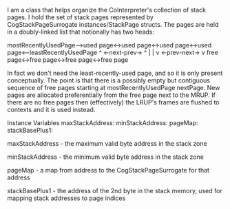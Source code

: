I am a class that helps organize the CoInterpreter's collection of stack pages.  I hold the set of stack pages represented by CogStackPageSurrogate instances/StackPage structs.  The pages are held in a doubly-linked list that notionally has two heads:

mostRecentlyUsedPage-->used page<->used page<->used page<->used page<--leastRecentlyUsedPage
                                       ^                        <-next-prev->                         ^
                                        |                                                                       |
                                        v                        <-prev-next->                         v
                                        free page<->free page<->free page<->free page

In fact we don't need the least-recently-used page, and so it is only present conceptually.  The point is that there is a possibly empty but contiguous sequence of free pages starting at mostRecentlyUsedPage nextPage.  New pages are allocated preferentially from the free page next to the MRUP.
If there are no free pages then (effectively) the LRUP's frames are flushed to contexts and it is used instead.

Instance Variables
	maxStackAddress:		<Integer>
	minStackAddress:		<Integer>
	pageMap:				<Dictionary>
	stackBasePlus1:		<Integer>

maxStackAddress
	- the maximum valid byte address in the stack zone

minStackAddress
	- the minimum valid byte address in the stack zone

pageMap
	- a map from address to the CogStackPageSurrogate for that address

stackBasePlus1
	- the address of the 2nd byte in the stack memory, used for mapping stack addresses to page indices